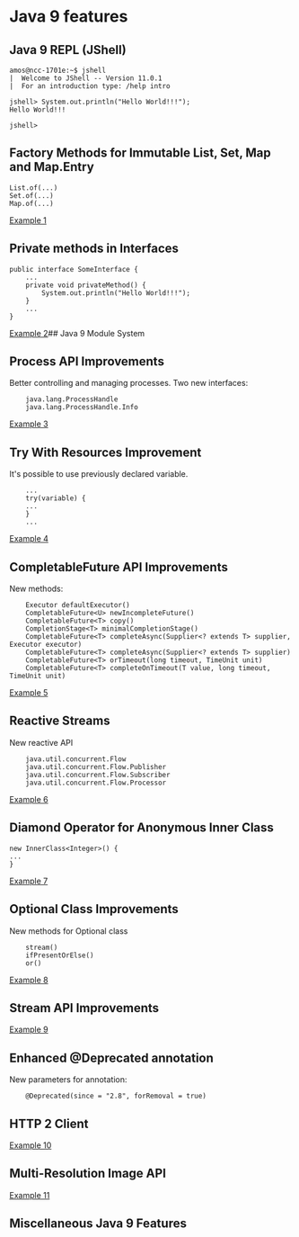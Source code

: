 # Java 9 features


## Java 9 REPL (JShell)
```
amos@ncc-1701e:~$ jshell
|  Welcome to JShell -- Version 11.0.1
|  For an introduction type: /help intro

jshell> System.out.println("Hello World!!!");
Hello World!!!

jshell>
```
## Factory Methods for Immutable List, Set, Map and Map.Entry
```
List.of(...)
Set.of(...)
Map.of(...)
```
[Example 1](https://github.com/amossoma/java-features/blob/java-9/src/main/java/Example1.java)
## Private methods in Interfaces
```
public interface SomeInterface {
    ...
    private void privateMethod() {
        System.out.println("Hello World!!!");
    }
    ...
}
```
[Example 2](https://github.com/amossoma/java-features/blob/java-9/src/main/java/Example3.java)## Java 9 Module System
## Process API Improvements
Better controlling and managing processes. Two new interfaces:
```
    java.lang.ProcessHandle
    java.lang.ProcessHandle.Info
```
[Example 3](https://github.com/amossoma/java-features/blob/java-9/src/main/java/Example3.java)
## Try With Resources Improvement
It's possible to use previously declared variable.
```
    ...
    try(variable) {
    ...
    }
    ...
```
[Example 4](https://github.com/amossoma/java-features/blob/java-9/src/main/java/Example4.java)
## CompletableFuture API Improvements
New methods: 
```
    Executor defaultExecutor()
    CompletableFuture<U> newIncompleteFuture()
    CompletableFuture<T> copy()
    CompletionStage<T> minimalCompletionStage()
    CompletableFuture<T> completeAsync(Supplier<? extends T> supplier, Executor executor)
    CompletableFuture<T> completeAsync(Supplier<? extends T> supplier)
    CompletableFuture<T> orTimeout(long timeout, TimeUnit unit)
    CompletableFuture<T> completeOnTimeout(T value, long timeout, TimeUnit unit)
```
[Example 5](https://github.com/amossoma/java-features/blob/java-9/src/main/java/Example5.java)
## Reactive Streams
New reactive API
```
    java.util.concurrent.Flow
    java.util.concurrent.Flow.Publisher
    java.util.concurrent.Flow.Subscriber
    java.util.concurrent.Flow.Processor
```
[Example 6](https://github.com/amossoma/java-features/blob/java-9/src/main/java/Example6.java)
## Diamond Operator for Anonymous Inner Class
```
new InnerClass<Integer>() {
...
}
```
[Example 7](https://github.com/amossoma/java-features/blob/java-9/src/main/java/Example7.java)
## Optional Class Improvements
New methods for Optional class
```
    stream()
    ifPresentOrElse()
    or()
```
[Example 8](https://github.com/amossoma/java-features/blob/java-9/src/main/java/Example8.java)
## Stream API Improvements
[Example 9](https://github.com/amossoma/java-features/blob/java-9/src/main/java/Example9.java)
## Enhanced @Deprecated annotation
New parameters for annotation:
```
    @Deprecated(since = "2.8", forRemoval = true)
```
## HTTP 2 Client
[Example 10](https://github.com/amossoma/java-features/blob/java-9/src/main/java/Example10.java)
## Multi-Resolution Image API
[Example 11](https://github.com/amossoma/java-features/blob/java-9/src/main/java/Example11.java)
## Miscellaneous Java 9 Features
